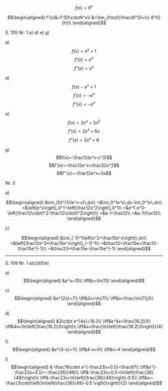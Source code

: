 $$f(x)=6^x$$

$$\begin{aligned}
f'(x)&=f'(0)\cdot6^x\\
&=\lim_{h\to0}\frac{6^{0+h}-6^0}{h}\\
\end{aligned}$$

S. 105 Nr. 1 a) d) e) g)

a)
$$f(x)=e^x+1$$
$$f'(x)=e^x$$
$$f''(x)=e^x$$

d)
$$f(x)-e^x+1$$
$$f'(x)=-e^x$$
$$f''(x)=-e^x$$

e)
$$f(x)=2e^x+3x^2$$
$$f'(x)=2e^x+6x$$
$$f''(x)=2e^x+6$$

g)
$$f(x)=-\frac12(e^x-x^3)$$
$$f'(x)=-\frac12e^x+\frac32x^2$$
$$f''(x)=-\frac12e^x+3x$$

Nr. 3

a)

$$\begin{aligned}
&\int_{0}^{1}(e^x-x)\,dx\\
=&\int_0^1e^x\,dx-\int_0^1x\,dx\\
=&\left[e^x\right]_0^1-\left[\frac12x^2\right]_0^1\\
=&e^1-e^0-\left(\frac12\cdot1^2-\frac12\cdot0^2\right)\\
=&e-1-\frac12\\
=&e-1\frac12\\
\end{aligned}$$

c)

$$\begin{aligned}
&\int_{-1}^1\left(x^2+\frac15e^x\right)\,dx\\
=&\left[\frac13x^3+\frac15e^x\right]_{-1}^1\\
=&\frac13+\frac15e+\frac13-\frac15e^{-1}\\
=&\frac23+\frac15e-\frac15e^{-1}
\end{aligned}$$


---

S. 109 Nr. 1 a)c)d)f)e)

a)
$$\begin{aligned}
&e^x=15\\
\iff&x=\ln(15)
\end{aligned}$$

c)
$$\begin{aligned}
&e^{2x}=7\\
\iff&2x=\ln(7)\\
\iff&x=\frac{\ln(7)}2\\
\end{aligned}$$

d)
$$\begin{aligned}
&3\cdot e^{4x}=16.2\\
\iff&e^4x=\frac{16.2}3\\
\iff&4x=\ln\left(\frac{16.2}3\right)\\
\iff&x=\frac{\ln\left(\frac{16.2}3\right)}{4}
\end{aligned}$$

f)
$$\begin{aligned}
&e^{4-x}=1\\
\iff&4-x=0\\
\iff&x=4
\end{aligned}$$

l)
$$\begin{aligned}
&-\frac76\cdot e^{-\frac23x+0.5}=\frac67\\
\iff&e^{-\frac23x+0.5}=-\frac{36}{49}\\
\iff&-\frac23x+0.5=\ln\left(\frac{36}{49}\right)\\
\iff&-\frac23x=\ln\left(\frac{36}{49}\right)-0.5\\
\iff&x=-\frac{3\cdot\left(\ln\left(\frac{36}{49}-0.5`\right)\right)}{2}
\end{aligned}$$